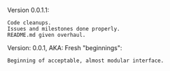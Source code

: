 Version 0.0.1.1:
```
Code cleanups.
Issues and milestones done properly.
README.md given overhaul.
```

Version: 0.0.1, AKA: Fresh "beginnings":

```
Beginning of acceptable, almost modular interface.
```
